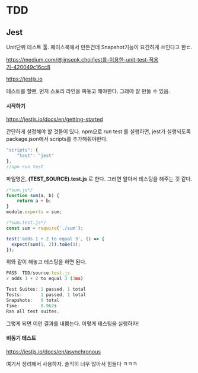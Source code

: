# TDD

## Jest

Unit단위 테스트 툴. 페이스북에서 만든건데 Snapshot기능이 요긴하게 쓰인다고 한ㄷ.

https://medium.com/@jinseok.choi/jest를-이용한-unit-test-적용기-420049c16cc8

https://jestjs.io

테스트를 할땐, 먼저 스토리 라인을 짜놓고 해야한다. 그래야 잘 만들 수 있음.

#### 시작하기

https://jestjs.io/docs/en/getting-started

간단하게 설정해야 할 것들이 있다. npm으로 run test 를 실행하면, jest가 실행되도록 package.json에서 scripts를 추가해줘야한다.

```javascript
"scripts": {
    "test": "jest"
},
//npn run test
```

파일명은, **(TEST_SOURCE).test.js** 로 한다. 그러면 알아서 테스팅을 해주는 것 같다.

```javascript
/*sum.js*/
function sum(a, b) {
    return a + b;
}
module.exports = sum;
```

```javascript
/*sum.test.js*/
const sum = require('./sum');

test('adds 1 + 2 to equal 3', () => {
  expect(sum(1, 2)).toBe(3);
});
```

위와 같이 해놓고 테스팅을 하면 된다. 

```javascript
PASS  TDD/source.test.js
✓ adds 1 + 2 to equal 3 (3ms)

Test Suites: 1 passed, 1 total
Tests:       1 passed, 1 total
Snapshots:   0 total
Time:        0.962s
Ran all test suites.
```

그렇게 되면 이런 결과를 내뿜는다. 이렇게 테스팅을 실행하자!

#### 비동기 테스트

https://jestjs.io/docs/en/asynchronous

여기서 정리해서 사용하자. 솔직히 너무 많아서 힘들다 ㅋㅋㅋ

